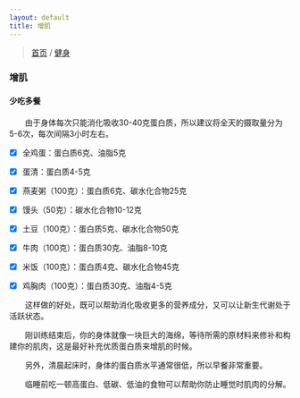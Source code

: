 ```yaml
---
layout: default
title: 增肌
---
```


> [首页](/index.html) / [健身](/sports-and-fitness/fitness-index.html)

### 增肌

#### 少吃多餐

&emsp;&emsp;由于身体每次只能消化吸收30-40克蛋白质，所以建议将全天的摄取量分为5-6次，每次间隔3小时左右。

- [x] 全鸡蛋：蛋白质6克、油脂5克

- [x] 蛋清：蛋白质4-5克

- [x] 燕麦粥（100克）：蛋白质6克、碳水化合物25克

- [x] 馒头（50克）：碳水化合物10-12克

- [x] 土豆（100克）：蛋白质5克、碳水化合物50克

- [x] 牛肉（100克）：蛋白质30克、油脂8-10克

- [x] 米饭（100克）：蛋白质4克、碳水化合物45克

- [x] 鸡胸肉（100克）：蛋白质30克、油脂4-5克


&emsp;&emsp;这样做的好处，既可以帮助消化吸收更多的营养成分，又可以让新生代谢处于活跃状态。

&emsp;&emsp;刚训练结束后，你的身体就像一块巨大的海绵，等待所需的原材料来修补和构建你的肌肉，这是最好补充优质蛋白质来增肌的时候。

&emsp;&emsp;另外，清晨起床时，身体的蛋白质水平通常很低，所以早餐非常重要。

&emsp;&emsp;临睡前吃一顿高蛋白、低碳、低油的食物可以帮助你防止睡觉时肌肉的分解。


